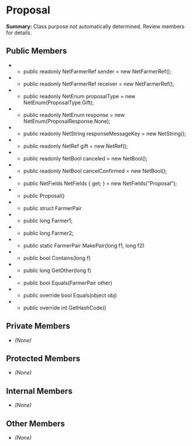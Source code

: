# Proposal

**Summary:** Class purpose not automatically determined. Review members for details.

## Public Members
- - public readonly NetFarmerRef sender = new NetFarmerRef();
- - public readonly NetFarmerRef receiver = new NetFarmerRef();
- - public readonly NetEnum<ProposalType> proposalType = new NetEnum<ProposalType>(ProposalType.Gift);
- - public readonly NetEnum<ProposalResponse> response = new NetEnum<ProposalResponse>(ProposalResponse.None);
- - public readonly NetString responseMessageKey = new NetString();
- - public readonly NetRef<Item> gift = new NetRef<Item>();
- - public readonly NetBool canceled = new NetBool();
- - public readonly NetBool cancelConfirmed = new NetBool();
- - public NetFields NetFields { get; } = new NetFields("Proposal");
- - public Proposal()
- - public struct FarmerPair
- - public long Farmer1;
- - public long Farmer2;
- - public static FarmerPair MakePair(long f1, long f2)
- - public bool Contains(long f)
- - public long GetOther(long f)
- - public bool Equals(FarmerPair other)
- - public override bool Equals(object obj)
- - public override int GetHashCode()

## Private Members
- *(None)*

## Protected Members
- *(None)*

## Internal Members
- *(None)*

## Other Members
- *(None)*
